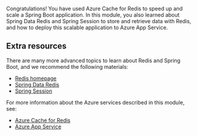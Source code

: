
Congratulations! You have used Azure Cache for Redis to speed up and scale a Spring Boot application. In this module, you also learned about Spring Data Redis and Spring Session to store and retrieve data with Redis, and how to deploy this scalable application to Azure App Service.

## Extra resources

There are many more advanced topics to learn about Redis and Spring Boot, and we recommend the following materials:

- [Redis homepage](https://redis.io/)
- [Spring Data Redis](https://spring.io/projects/spring-data-redis)
- [Spring Session](https://spring.io/projects/spring-session)

For more information about the Azure services described in this module, see:

- [Azure Cache for Redis](https://azure.microsoft.com/services/cache/?WT.mc_id=java-11981-judubois)
- [Azure App Service](https://azure.microsoft.com/services/app-service/?WT.mc_id=java-11981-judubois)
